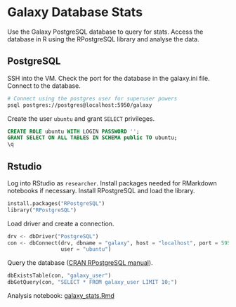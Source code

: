 # Galaxy Database Stats

Use the Galaxy PostgreSQL database to query for stats. Access the database
in R using the RPostgreSQL library and analyse the data.

## PostgreSQL

SSH into the VM. Check the port for the database in the galaxy.ini file.
Connect to the database.

```bash
# Connect using the postgres user for superuser powers
psql postgres://postgres@localhost:5950/galaxy
```

Create the user `ubuntu` and grant `SELECT` privileges.

```sql
CREATE ROLE ubuntu WITH LOGIN PASSWORD '';
GRANT SELECT ON ALL TABLES IN SCHEMA public TO ubuntu;
\q
```

## Rstudio

Log into RStudio as `researcher`. Install packages needed for RMarkdown
notebooks if necessary. Install RPostgreSQL and load the library.

```python
install.packages("RPostgreSQL")
library("RPostgreSQL")
```

Load driver and create a connection.

```python
drv <- dbDriver("PostgreSQL")
con <- dbConnect(drv, dbname = "galaxy", host = "localhost", port = 5950,
                 user = "ubuntu")
````

Query the database ([CRAN RPostgreSQL manual](https://cran.r-project.org/web/packages/RPostgreSQL/RPostgreSQL.pdf)).

```python
dbExistsTable(con, "galaxy_user")
dbGetQuery(con, "SELECT * FROM galaxy_user LIMIT 10;")
```

Analysis notebook: [galaxy_stats.Rmd](galaxy_stats.Rmd)
